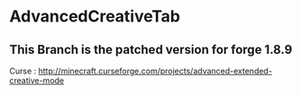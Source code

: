 # AdvancedCreativeTab

## This Branch is the patched version for forge 1.8.9

Curse :
http://minecraft.curseforge.com/projects/advanced-extended-creative-mode
